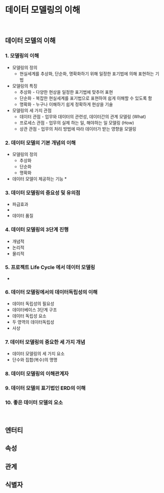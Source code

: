 데이터 모델링의 이해
=================================

</br>

## 데이터 모델의 이해

### 1. 모델링의 이해
- 모델링의 정의  
    * 현실세계를 추상화, 단순화, 명확화하기 위해 일정한 표기법에 의해 표현하는 기법
- 모델링의 특징
    * 추상화 - 다양한 현상을 일정한 표기법에 맞추어 표현
    * 단순화 - 복잡한 현실세계를 표기법으로 표현하여 쉽게 이해할 수 있도록 함
    * 명확화 - 누구나 이해하기 쉽게 정확하게 현상을 기술
- 모델링의 세 가지 관점
    * 데이터 관점 - 업무와 데이터의 관련성, 데이터간의 관계 모델링 (What)
    * 프로세스 관점 - 업무의 실제 하는 일, 해야하는 일 모델링 (How)
    * 상관 관점 - 업무의 처리 방법에 따라 데이터가 받는 영향을 모델링
### 2. 데이터 모델의 기본 개념의 이해
- 모델링의 정의
    * 추상화
    * 단순화
    * 명확화
- 데이터 모델이 제공하는 기능
    * 
### 3. 데이터 모델링의 중요성 및 유의점
- 파급효과
- 
- 데이터 품질
### 4. 데이터 모델링의 3단계 진행
- 개념적
- 논리적
- 물리적
### 5. 프로젝트 Life Cycle 에서 데이터 모델링
- 
### 6. 데이터 모델링에서의 데이터독립성의 이해
- 데이터 독립성의 필요성
- 데이터베이스 3단계 구조
- 데이터 독립성 요소
- 두 영역의 데이터독립성
- 사상
### 7. 데이터 모델링의 중요한 세 가지 개념
- 데이터 모델링의 세 가지 요소
- 단수와 집합(복수)의 명명
### 8. 데이터 모델링의 이해관계자
### 9. 데이터 모델의 표기법인 ERD의 이해
### 10. 좋은 데이터 모델의 요소

</br>

## 엔터티

## 속성

## 관계

## 식별자

